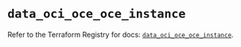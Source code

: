 # `data_oci_oce_oce_instance`

Refer to the Terraform Registry for docs: [`data_oci_oce_oce_instance`](https://registry.terraform.io/providers/hashicorp/oci/7.19.0/docs/data-sources/oce_oce_instance).
